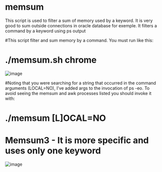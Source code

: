 # memsum
This script is used to filter a sum of memory used by a keyword. It is very good to sum outside connections in oracle database for exemple. It filters a command by a keyword using ps output 

#This script filter and sum memory by a command. You must run like this:

# ./memsum.sh chrome


![image](https://user-images.githubusercontent.com/20565821/159482468-b9f00853-223f-49f8-b0cf-e22d0719b854.png)



#Noting that you were searching for a string that occurred in the command arguments (LOCAL=NO), I've added args to the invocation of ps -eo. To avoid seeing the memsum and awk processes listed you should invoke it with:

# ./memsum [L]OCAL=NO

# Memsum3 - It is more specific and uses only one keyword

![image](https://user-images.githubusercontent.com/20565821/159482539-7c60b325-816c-4690-b6a7-b25f6853a50a.png)

